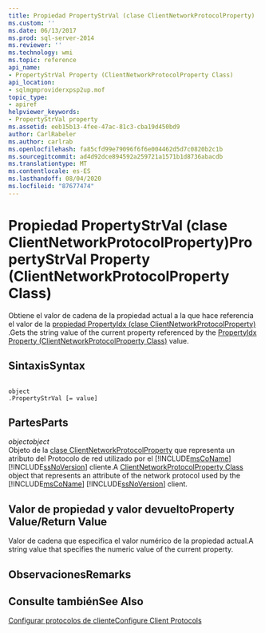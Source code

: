 ```yaml
---
title: Propiedad PropertyStrVal (clase ClientNetworkProtocolProperty) | Microsoft Docs
ms.custom: ''
ms.date: 06/13/2017
ms.prod: sql-server-2014
ms.reviewer: ''
ms.technology: wmi
ms.topic: reference
api_name:
- PropertyStrVal Property (ClientNetworkProtocolProperty Class)
api_location:
- sqlmgmproviderxpsp2up.mof
topic_type:
- apiref
helpviewer_keywords:
- PropertyStrVal property
ms.assetid: eeb15b13-4fee-47ac-81c3-cba19d450bd9
author: CarlRabeler
ms.author: carlrab
ms.openlocfilehash: fa85cfd99e79096f6f6e004462d5d7c0820b2c1b
ms.sourcegitcommit: ad4d92dce894592a259721a1571b1d8736abacdb
ms.translationtype: MT
ms.contentlocale: es-ES
ms.lasthandoff: 08/04/2020
ms.locfileid: "87677474"
---
```

# <a name="propertystrval-property-clientnetworkprotocolproperty-class"></a><span data-ttu-id="f55b7-102">Propiedad PropertyStrVal (clase ClientNetworkProtocolProperty)</span><span class="sxs-lookup"><span data-stu-id="f55b7-102">PropertyStrVal Property (ClientNetworkProtocolProperty Class)</span></span>
  <span data-ttu-id="f55b7-103">Obtiene el valor de cadena de la propiedad actual a la que hace referencia el valor de la [propiedad PropertyIdx (clase ClientNetworkProtocolProperty)](clientnetworkprotocolproperty-class.md) .</span><span class="sxs-lookup"><span data-stu-id="f55b7-103">Gets the string value of the current property referenced by the [PropertyIdx Property (ClientNetworkProtocolProperty Class)](clientnetworkprotocolproperty-class.md) value.</span></span>  
  
## <a name="syntax"></a><span data-ttu-id="f55b7-104">Sintaxis</span><span class="sxs-lookup"><span data-stu-id="f55b7-104">Syntax</span></span>  
  
```  
  
object  
.PropertyStrVal [= value]  
```  
  
## <a name="parts"></a><span data-ttu-id="f55b7-105">Partes</span><span class="sxs-lookup"><span data-stu-id="f55b7-105">Parts</span></span>  
 <span data-ttu-id="f55b7-106">*object*</span><span class="sxs-lookup"><span data-stu-id="f55b7-106">*object*</span></span>  
 <span data-ttu-id="f55b7-107">Objeto de la [clase ClientNetworkProtocolProperty](clientnetworkprotocolproperty-class.md) que representa un atributo del Protocolo de red utilizado por el [!INCLUDE[msCoName](../../../includes/msconame-md.md)] [!INCLUDE[ssNoVersion](../../../includes/ssnoversion-md.md)] cliente.</span><span class="sxs-lookup"><span data-stu-id="f55b7-107">A [ClientNetworkProtocolProperty Class](clientnetworkprotocolproperty-class.md) object that represents an attribute of the network protocol used by the [!INCLUDE[msCoName](../../../includes/msconame-md.md)] [!INCLUDE[ssNoVersion](../../../includes/ssnoversion-md.md)] client.</span></span>  
  
## <a name="property-valuereturn-value"></a><span data-ttu-id="f55b7-108">Valor de propiedad y valor devuelto</span><span class="sxs-lookup"><span data-stu-id="f55b7-108">Property Value/Return Value</span></span>  
 <span data-ttu-id="f55b7-109">Valor de cadena que especifica el valor numérico de la propiedad actual.</span><span class="sxs-lookup"><span data-stu-id="f55b7-109">A string value that specifies the numeric value of the current property.</span></span>  
  
## <a name="remarks"></a><span data-ttu-id="f55b7-110">Observaciones</span><span class="sxs-lookup"><span data-stu-id="f55b7-110">Remarks</span></span>  
  
## <a name="see-also"></a><span data-ttu-id="f55b7-111">Consulte también</span><span class="sxs-lookup"><span data-stu-id="f55b7-111">See Also</span></span>  
 [<span data-ttu-id="f55b7-112">Configurar protocolos de cliente</span><span class="sxs-lookup"><span data-stu-id="f55b7-112">Configure Client Protocols</span></span>](../../../database-engine/configure-windows/configure-client-protocols.md)  
  
  
